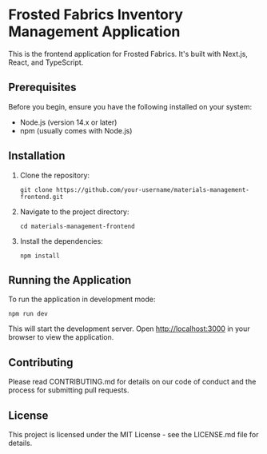 # Frosted Fabrics Inventory Management Application

This is the frontend application for Frosted Fabrics. It's built with Next.js, React, and TypeScript.

## Prerequisites

Before you begin, ensure you have the following installed on your system:
- Node.js (version 14.x or later)
- npm (usually comes with Node.js)

## Installation

1. Clone the repository:
   ```
   git clone https://github.com/your-username/materials-management-frontend.git
   ```

2. Navigate to the project directory:
   ```
   cd materials-management-frontend
   ```

3. Install the dependencies:
   ```
   npm install
   ```

## Running the Application

To run the application in development mode:

```
npm run dev
```

This will start the development server. Open [http://localhost:3000](http://localhost:3000) in your browser to view the application.

## Contributing

Please read CONTRIBUTING.md for details on our code of conduct and the process for submitting pull requests.

## License

This project is licensed under the MIT License - see the LICENSE.md file for details.
